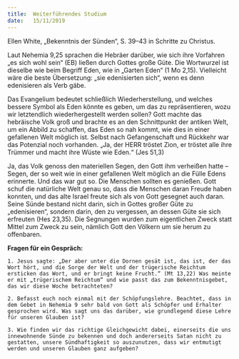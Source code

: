 ```yaml
---
title:  Weiterführendes Studium
date:   15/11/2019
---
```


Ellen White, „Bekenntnis der Sünden“, S. 39–43 in Schritte zu Christus.

Laut Nehemia 9,25 sprachen die Hebräer darüber, wie sich ihre Vorfahren „es sich wohl sein“ (EB) ließen durch Gottes große Güte. Die Wortwurzel ist dieselbe wie beim Begriff Eden, wie in „Garten Eden“ (1 Mo 2,15). Vielleicht wäre die beste Übersetzung: „sie edenisierten sich“, wenn es denn edenisieren als Verb gäbe.

Das Evangelium bedeutet schließlich Wiederherstellung, und welches bessere Symbol als Eden könnte es geben, um das zu repräsentieren, wozu wir letztendlich wiederhergestellt werden sollen? Gott machte das hebräische Volk groß und brachte es an den Schnittpunkt der antiken Welt, um ein Abbild zu schaffen, das Eden so nah kommt, wie dies in einer gefallenen Welt möglich ist. Selbst nach Gefangenschaft und Rückkehr war das Potenzial noch vorhanden. „Ja, der HERR tröstet Zion, er tröstet alle ihre Trümmer und macht ihre Wüste wie Eden.“ (Jes 51,3)

Ja, das Volk genoss den materiellen Segen, den Gott ihm verheißen hatte – Segen, der so weit wie in einer gefallenen Welt möglich an die Fülle Edens erinnerte. Und das war gut so. Die Menschen sollten es genießen. Gott schuf die natürliche Welt genau so, dass die Menschen daran Freude haben konnten, und das alte Israel freute sich als von Gott gesegnet auch daran. Seine Sünde bestand nicht darin, sich in Gottes großer Güte zu „edenisieren“, sondern darin, den zu vergessen, an dessen Güte sie sich erfreuten (Hes 23,35). Die Segnungen wurden zum eigentlichen Zweck statt Mittel zum Zweck zu sein, nämlich Gott den Völkern um sie herum zu offenbaren.

**Fragen für ein Gespräch:**

`1. Jesus sagte: „Der aber unter die Dornen gesät ist, das ist, der das Wort hört, und die Sorge der Welt und der trügerische Reichtum ersticken das Wort, und er bringt keine Frucht.“ (Mt 13,22) Was meinte er mit „trügerischem Reichtum“ und wie passt das zum Bekenntnisgebet, das wir diese Woche betrachteten?`

`2. Befasst euch noch einmal mit der Schöpfungslehre. Beachtet, dass in dem Gebet in Nehemia 9 sehr bald von Gott als Schöpfer und Erhalter gesprochen wird. Was sagt uns das darüber, wie grundlegend diese Lehre für unseren Glauben ist?`

`3. Wie finden wir das richtige Gleichgewicht dabei, einerseits die uns innewohnende Sünde zu bekennen und doch andererseits Satan nicht zu gestatten, unsere Sündhaftigkeit so auszunutzen, dass wir entmutigt werden und unseren Glauben ganz aufgeben?`
